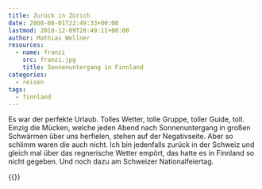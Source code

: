 ```yaml
---
title: Zurück in Zürich
date: 2008-08-01T22:49:33+00:00
lastmod: 2018-12-09T20:49:11+00:00
author: Mathias Wellner
resources:
  - name: franzi
    src: franzi.jpg
    title: Sonnenuntergang in Finnland
categories:
  - reisen
tags:
  - finnland
---
```

Es war der perfekte Urlaub. Tolles Wetter, tolle Gruppe, toller Guide, toll. Einzig die Mücken, welche jeden Abend nach Sonnenuntergang in großen Schwärmen über uns herfielen, stehen auf der Negativseite. Aber so schlimm waren die auch nicht. Ich bin jedenfalls zurück in der Schweiz und gleich mal über das regnerische Wetter empört, das hatte es in Finnland so nicht gegeben. Und noch dazu am Schweizer Nationalfeiertag.
<!--more-->

{{<responsive-image name="franzi">}}
